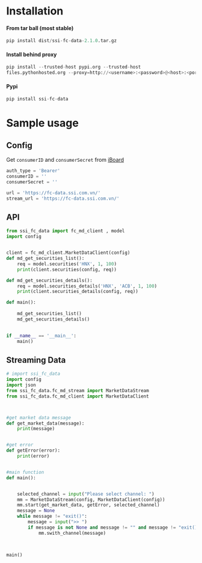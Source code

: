 # Installation
#### From tar ball (most stable)
``` python
pip install dist/ssi-fc-data-2.1.0.tar.gz
```
#### Install behind proxy
```python
pip install --trusted-host pypi.org --trusted-host
files.pythonhosted.org --proxy=http://<username>:<password>@<host>:<port> dist/ssi-fc-data-2.1.0.tar.gz
```

#### Pypi
``` python
pip install ssi-fc-data
```

# Sample usage
## Config
Get `consumerID` and `consumerSecret` from [iBoard](https://iboard.ssi.com.vn/support/api-service/management)
```python
auth_type = 'Bearer'
consumerID = ''
consumerSecret = ''

url = 'https://fc-data.ssi.com.vn/'
stream_url = 'https://fc-data.ssi.com.vn/'
```
## API
``` python
from ssi_fc_data import fc_md_client , model
import config


client = fc_md_client.MarketDataClient(config)
def md_get_securities_list():
    req = model.securities('HNX', 1, 100)
    print(client.securities(config, req))

def md_get_securities_details():
    req = model.securities_details('HNX', 'ACB', 1, 100)
    print(client.securities_details(config, req))

def main():
    
    md_get_securities_list()
    md_get_securities_details()
        

if __name__ == '__main__':
	main()
```

## Streaming Data
``` python
# import ssi_fc_data
import config
import json
from ssi_fc_data.fc_md_stream import MarketDataStream
from ssi_fc_data.fc_md_client import MarketDataClient



#get market data message
def get_market_data(message):
	print(message)


#get error
def getError(error):
	print(error)


#main function
def main():


	selected_channel = input("Please select channel: ")
	mm = MarketDataStream(config, MarketDataClient(config))
	mm.start(get_market_data, getError, selected_channel)
	message = None
	while message != "exit()":
		message = input(">> ")
		if message is not None and message != "" and message != "exit()":
			mm.swith_channel(message)
	


main()
```
